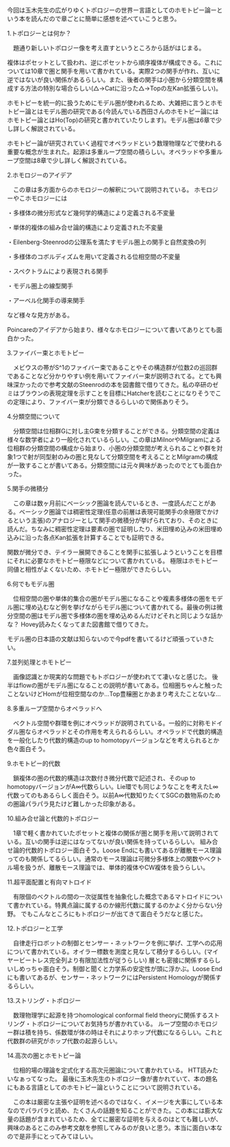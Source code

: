 今回は玉木先生の広がりゆくトポロジーの世界ー言語としてのホモトピー論ーという本を読んだので章ごとに簡単に感想を述べていこうと思う。

 

1.トポロジーとは何か？

　題通り新しいトポロジー像を考え直すというところから話がはじまる。

複体はポセットとして扱われ、逆にポセットから順序複体が構成できる。これについては10章で圏と関手を用いて書かれている。実際2つの関手が作れ、互いに逆ではないが良い関係があるらしい。また、後者の関手は小圏から分類空間を構成する方法の特別な場合らしい(△→Catに沿った△→Topの左Kan拡張らしい)。

ホモトピーを統一的に扱うためにモデル圏が使われるため、大雑把に言うとホモトピー論とはモデル圏の研究である(今読んでいる西田さんのホモトピー論にはホモトピー論とはHo(Top)の研究と書かれていたりします)。モデル圏は6章で少し詳しく解説されている。

ホモトピー論が研究されていく過程でオペラッドという数理物理などで使われる重要な概念が生まれた。起源は多重ループ空間の積らしい。オペラッドや多重ループ空間は8章で少し詳しく解説されている。


 

2.ホモロジーのアイデア

　この章は多方面からのホモロジーの解釈について説明されている。 ホモロジーやこホモロジーには

・多様体の微分形式など幾何学的構造により定義される不変量

・単体的複体の組み合せ論的構造により定義された不変量

・Eilenberg-Steenrodの公理系を満たすモデル圏上の関手と自然変換の列

・多様体のコボルディズムを用いて定義される位相空間の不変量

・スペクトラムにより表現される関手

・モデル圏上の線型関手

・アーベル化関手の導来関手

など様々な見方がある。

Poincareのアイデアから始まり、様々なホモロジーについて書いてありとても面白かった。

 

3.ファイバー束とホモトピー

　メビウスの帯がS^1のファイバー束であることやその構造群が位数2の巡回群であることなど分かりやすい例を用いてファイバー束が説明されてる。とても興味深かったので参考文献のSteenrodの本を図書館で借りてきた。私の卒研のゼミはブラウンの表現定理を示すことを目標にHatcherを読むことになりそうでこの定理により、ファイバー束が分類できるらしいので関係ありそう。

 

4.分類空間について

　分類空間は位相群Gに対し主G束を分類することができる。分類空間の定義は様々な数学者により一般化されているらしい。この章はMilnorやMilgramによる位相群の分類空間の構成から始まり、小圏の分類空間が考えられることや群を対象1つで射が同型射のみの圏と見なして分類空間を考えることとMilgramの構成が一致することが書いてある。分類空間には元々興味があったのでとても面白かった。

 

5.関手の微積分

　この章は数ヶ月前にベーシック圏論を読んでいるとき、一度読んだことがある。ベーシック圏論では稠密性定理(任意の前層は表現可能関手の余極限でかけるという主張)のアナロジーとして関手の微積分が挙げられており、そのときに読んだ。ちなみに稠密性定理は要素の圏で証明したり、米田埋め込みの米田埋め込みに沿った各点Kan拡張を計算することでも証明できる。

関数が微分でき、テイラー展開できることを関手に拡張しようということを目標にそれに必要なホモトピー極限などについて書かれている。 極限はホモトピー同値と相性がよくないため、ホモトピー極限ができたらしい。

 

6.何でもモデル圏

　位相空間の圏や単体的集合の圏がモデル圏になることや複素多様体の圏をモデル圏に埋め込むなど例を挙げながらモデル圏について書かれてる。最後の例は微分空間の圏はモデル圏で多様体の圏を埋め込めるんだけどそれと同じような話かな？ Hovey読みたくなってまた図書館で借りてきた。

モデル圏の日本語の文献は知らないので今pdfを書いてるけど頑張っていきたい。

 

7.並列処理とホモトピー

　画像認識とか現実的な問題でもトポロジーが使われてて凄いなと感じた。 後半はflowの圏がモデル圏になることの説明が書いてある。位相圏ちゃんと触ったことないけどHomが位相空間なのか…Top豊穣圏とかあまり考えたことないな…

 

8.多重ループ空間からオペラッドへ

　ベクトル空間や群環を例にオペラッドが説明されている。一般的に対称モドイダル圏ならオペラッドとその作用を考えられるらしい。オペラッドで代数的構造を一般化したり代数的構造のup to homotopyバージョンなどを考えられるとか色々面白そう。

 

9.ホモトピー的代数

　鎖複体の圏の代数的構造は次数付き微分代数で記述され、そのup to homotopyバージョンがA∞代数らしい。Lie環でも同じようなことを考えたL∞代数ってのもあるらしく面白そう。以前A∞代数知りたくてSGCの数物系のための圏論パラパラ見たけど難しかった印象がある。

 

10.組み合せ論と代数的トポロジー

　1章で軽く書かれていたポセットと複体の関係が圏と関手を用いて説明されている。互いの関手は逆にはなってないが良い関係を持っているらしい。 組み合せ論的代数的トポロジー面白そう。Loose Endにも書いてあるが離散モース理論ってのも関係してるらしい。通常のモース理論は可微分多様体上の関数やベクトル場を扱うが、離散モース理論では、単体的複体やCW複体を扱うらしい。

 

11.超平面配置と有向マトロイド

　有限個のベクトルの間の一次従属性を抽象化した概念であるマトロイドについて書かれている。特異点論に属するのか線形代数に属するのかよく分からない分野。 でもこんなところにもトポロジーが出てきて面白そうだなと感じた。

 

12.トポロジーと工学

　自律走行ロボットの制御とセンサー・ネットワークを例に挙げ、工学への応用について書かれている。オイラー標数を測度と見なして積分するらしい。(マイヤービートレス完全列より有限加法性が従うらしい) 層とも密接に関係するらしいしめっちゃ面白そう。制御と聞くと力学系の安定性が頭に浮かぶ。Loose Endにも書いてあるが、センサー・ネットワークにはPersistent Homologyが関係するらしい。

 

13.ストリング・トポロジー

　数理物理学に起源を持つhomological conformal field theoryに関係するストリング・トポロジーについてお気持ちが書かれている。 ループ空間のホモロジー群は積を持ち、係数環が体の時はそれによりホップ代数になるらしい。これと代数群の研究がホップ代数の起源らしい。

 

14.高次の圏とホモトピー論

　位相的場の理論を定式化する高次元圏論について書かれている。 HTT読みたいなぁってなった。 最後に玉木先生のトポロジー像が書かれていて、本の題名にもある言語としてのホモトピー論ということについて説明されている。

 

　この本は厳密な主張や証明を述べるのではなく、イメージを大事にしている本なのでパラパラと読め、たくさんの話題を知ることができた。この本には膨大な量の話題が含まれているため、全てに厳密な証明を与えるのはとても難しいが、興味のあるとこのみ参考文献を参照してみるのが良いと思う。本当に面白い本なので是非手にとってみてほしい。
